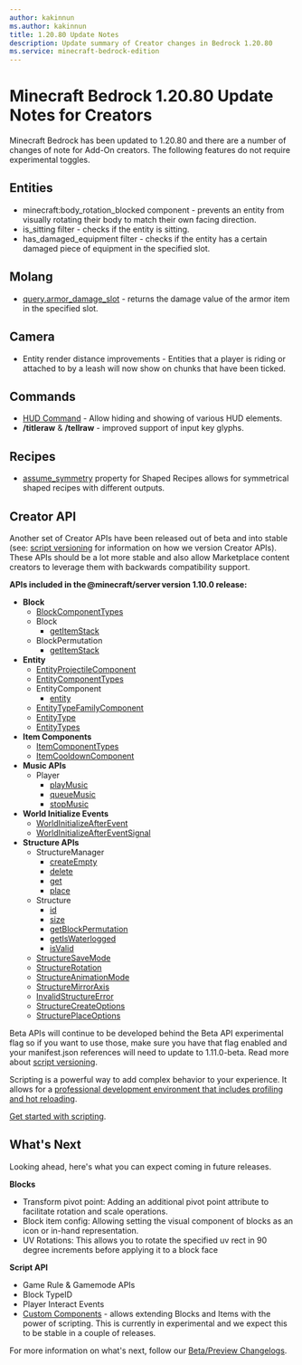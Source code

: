 ```yaml
---
author: kakinnun
ms.author: kakinnun
title: 1.20.80 Update Notes
description: Update summary of Creator changes in Bedrock 1.20.80
ms.service: minecraft-bedrock-edition
---
```

# Minecraft Bedrock 1.20.80 Update Notes for Creators

Minecraft Bedrock has been updated to 1.20.80 and there are a number of changes of note for Add-On creators. The following features do not require experimental toggles.

## Entities 
- minecraft:body_rotation_blocked component - prevents an entity from visually rotating their body to match their own facing direction.
- is_sitting filter - checks if the entity is sitting.
- has_damaged_equipment filter - checks if the entity has a certain damaged piece of equipment in the specified slot.

## Molang 
- [query.armor_damage_slot](../Reference/Content/MolangReference/Examples/MolangConcepts/QueryFunctions.md) - returns the damage value of the armor item in the specified slot.

## Camera
- Entity render distance improvements - Entities that a player is riding or attached to by a leash will now show on chunks that have been ticked.

## Commands
- [HUD Command](../Commands/commands/hud.md) - Allow hiding and showing of various HUD elements.
- **/titleraw** & **/tellraw** - improved support of input key glyphs.

## Recipes 
- [assume_symmetry](../Reference/Content/RecipeReference/Examples/RecipeDefinitions/minecraftRecipe_Shaped.md) property for Shaped Recipes allows for symmetrical shaped recipes with different outputs.

## Creator API

Another set of Creator APIs have been released out of beta and into stable (see: [script versioning](ScriptVersioning.md) for information on how we version Creator APIs). These APIs should be a lot more stable and also allow Marketplace content creators to leverage them with backwards compatibility support.

**APIs included in the @minecraft/server version 1.10.0 release:**

- **Block**
  - [BlockComponentTypes](../ScriptAPI/minecraft/server/BlockComponentTypes.md)
  - Block
    - [getItemStack](../ScriptAPI/minecraft/server/Block.md#getitemstack)
  - BlockPermutation
    - [getItemStack](../ScriptAPI/minecraft/server/BlockPermutation.md#getitemstack)
- **Entity**
  - [EntityProjectileComponent](../ScriptAPI/minecraft/server/EntityProjectileComponent.md)
  - [EntityComponentTypes](../ScriptAPI/minecraft/server/EntityComponentTypes.md)
  - EntityComponent 
    - [entity](../ScriptAPI/minecraft/server/EntityComponent.md#entity)
  - [EntityTypeFamilyComponent](../ScriptAPI/minecraft/server/EntityTypeFamilyComponent.md)
  - [EntityType](../ScriptAPI/minecraft/server/EntityType.md)
  - [EntityTypes](../ScriptAPI/minecraft/server/EntityTypes.md)
- **Item Components**
  - [ItemComponentTypes](../ScriptAPI/minecraft/server/ItemComponentTypes.md)
  - [ItemCooldownComponent](../ScriptAPI/minecraft/server/ItemCooldownComponent.md)
- **Music APIs**
  - Player
    - [playMusic](../ScriptAPI/minecraft/server/Player.md#playmusic)
    - [queueMusic](../ScriptAPI/minecraft/server/Player.md#queuemusic)
    - [stopMusic](../ScriptAPI/minecraft/server/Player.md#stopmusic)
- **World Initialize Events**
  - [WorldInitializeAfterEvent](../ScriptAPI/minecraft/server/WorldInitializeAfterEvent.md)
  - [WorldInitializeAfterEventSignal](../ScriptAPI/minecraft/server/WorldInitializeAfterEventSignal.md)
- **Structure APIs**
  - StructureManager
    - [createEmpty](../ScriptAPI/minecraft/server/StructureManager.md#createempty)
    - [delete](../ScriptAPI/minecraft/server/StructureManager.md#delete)
    - [get](../ScriptAPI/minecraft/server/StructureManager.md#get)
    - [place](../ScriptAPI/minecraft/server/StructureManager.md#place)
  - Structure
    - [id](../ScriptAPI/minecraft/server/Structure.md#id)
    - [size](../ScriptAPI/minecraft/server/Structure.md#size)
    - [getBlockPermutation](../ScriptAPI/minecraft/server/Structure.md#getblockpermutation)
    - [getIsWaterlogged](../ScriptAPI/minecraft/server/Structure.md#getiswaterlogged)
    - [isValid](../ScriptAPI/minecraft/server/Structure.md#isvalid)
  - [StructureSaveMode](../ScriptAPI/minecraft/server/StructureSaveMode.md)
  - [StructureRotation](../ScriptAPI/minecraft/server/StructureRotation.md)
  - [StructureAnimationMode](../ScriptAPI/minecraft/server/StructureAnimationMode.md)
  - [StructureMirrorAxis](../ScriptAPI/minecraft/server/StructureMirrorAxis.md)
  - [InvalidStructureError](../ScriptAPI/minecraft/server/InvalidStructureError.md)
  - [StructureCreateOptions](../ScriptAPI/minecraft/server/StructureCreateOptions.md)
  - [StructurePlaceOptions](../ScriptAPI/minecraft/server/StructurePlaceOptions.md)
    
    
Beta APIs will continue to be developed behind the Beta API experimental flag so if you want to use those, make sure you have that flag enabled and your manifest.json references will need to update to 1.11.0-beta. Read more about [script versioning](ScriptVersioning.md).

Scripting is a powerful way to add complex behavior to your experience. It allows for a [professional development environment that includes profiling and hot reloading](./ScriptDeveloperTools.md).

[Get started with scripting](https://aka.ms/startwithmcscript).

## What's Next

Looking ahead, here's what you can expect coming in future releases.

**Blocks**
- Transform pivot point: Adding an additional pivot point attribute to facilitate rotation and scale operations.
- Block item config: Allowing setting the visual component of blocks as an icon or in-hand representation.
- UV Rotations: This allows you to rotate the specified uv rect in 90 degree increments before applying it to a block face 
 
**Script API**
- Game Rule & Gamemode APIs
- Block TypeID
- Player Interact Events
- [Custom Components](../Documents/CustomComponents.md) - allows extending Blocks and Items with the power of scripting. This is currently in experimental and we expect this to be stable in a couple of releases. 

For more information on what's next, follow our [Beta/Preview Changelogs](https://feedback.minecraft.net/hc/en-us/sections/360001185332).
